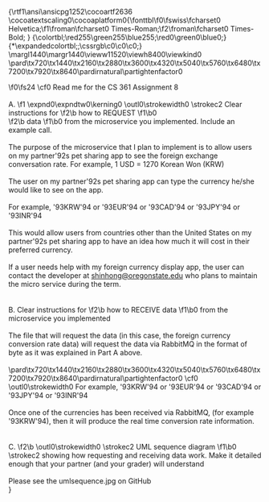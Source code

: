 {\rtf1\ansi\ansicpg1252\cocoartf2636
\cocoatextscaling0\cocoaplatform0{\fonttbl\f0\fswiss\fcharset0 Helvetica;\f1\froman\fcharset0 Times-Roman;\f2\froman\fcharset0 Times-Bold;
}
{\colortbl;\red255\green255\blue255;\red0\green0\blue0;}
{\*\expandedcolortbl;;\cssrgb\c0\c0\c0;}
\margl1440\margr1440\vieww11520\viewh8400\viewkind0
\pard\tx720\tx1440\tx2160\tx2880\tx3600\tx4320\tx5040\tx5760\tx6480\tx7200\tx7920\tx8640\pardirnatural\partightenfactor0

\f0\fs24 \cf0 Read me for the CS 361 Assignment 8 \
\
A. 
\f1 \expnd0\expndtw0\kerning0
\outl0\strokewidth0 \strokec2 Clear instructions for 
\f2\b how to REQUEST
\f1\b0  
\f2\b data
\f1\b0  from the microservice you implemented. Include an example call.\
\
The purpose of the microservice that I plan to implement is to allow users on my partner\'92s pet sharing app to see the foreign exchange conversation rate. For example, 1 USD = 1270 Korean Won (KRW)\
\
The user on my partner\'92s pet sharing app can type the currency he/she would like to see on the app.\
\
For example, \'93KRW\'94 or \'93EUR\'94 or \'93CAD\'94 or \'93JPY\'94 or \'93INR\'94\
\
This would allow users from countries other than the United States on my partner\'92s pet sharing app to have an idea how much it will cost in their preferred currency.\
\
If a user needs help with my foreign currency display app, the user can contact the developer at shinhong@oregonstate.edu who plans to maintain the micro service during the term.\
\
\
B. Clear instructions for 
\f2\b how to RECEIVE data 
\f1\b0 from the microservice you implemented\
\
The file that will request the data (in this case, the foreign currency conversion rate data) will request the data via RabbitMQ in the format of byte as it was explained in Part A above.\
\
\pard\tx720\tx1440\tx2160\tx2880\tx3600\tx4320\tx5040\tx5760\tx6480\tx7200\tx7920\tx8640\pardirnatural\partightenfactor0
\cf0 \outl0\strokewidth0 For example, \'93KRW\'94 or \'93EUR\'94 or \'93CAD\'94 or \'93JPY\'94 or \'93INR\'94\
\
Once one of the currencies has been received via RabbitMQ, (for example \'93KRW\'94), then it will produce the real time conversion rate information.\
\
\
C. 
\f2\b \outl0\strokewidth0 \strokec2 UML sequence diagram
\f1\b0 \strokec2  showing how requesting and receiving data work. Make it detailed enough that your partner (and your grader) will understand\
\
Please see the umlsequence.jpg on GitHub\
}